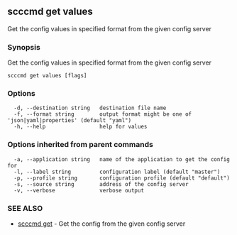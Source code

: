 ## scccmd get values

Get the config values in specified format from the given config server

### Synopsis


Get the config values in specified format from the given config server

```
scccmd get values [flags]
```

### Options

```
  -d, --destination string   destination file name
  -f, --format string        output format might be one of 'json|yaml|properties' (default "yaml")
  -h, --help                 help for values
```

### Options inherited from parent commands

```
  -a, --application string   name of the application to get the config for
  -l, --label string         configuration label (default "master")
  -p, --profile string       configuration profile (default "default")
  -s, --source string        address of the config server
  -v, --verbose              verbose output
```

### SEE ALSO
* [scccmd get](scccmd_get.md)	 - Get the config from the given config server

